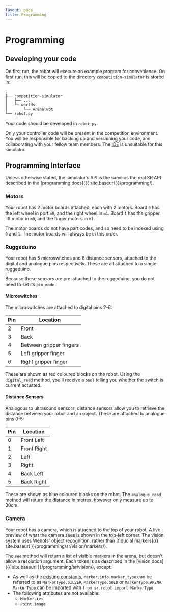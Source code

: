 ```yaml
---
layout: page
title: Programming
---
```


# Programming

## Developing your code

On first run, the robot will execute an example program for convenience. On first run, this will be copied to the directory `competition-simulator` is stored in:

```
.
├── competition-simulator
│   ├── ...
│   └─ worlds
│       └── Arena.wbt
└── robot.py
```

Your code should be developed in `robot.py`.


<div class="warning">
  Only your controller code will be present in the competition environment.
</div>

<div class="warning">
  You will be responsible for backing up and versioning your code, and collaborating with your fellow team members. The <a href="https://studentrobotics.org/ide/">IDE</a> is unsuitable for this simulator.
</div>

## Programming Interface

Unless otherwise stated, the simulator’s API is the same as the real SR API described in the [programming docs]({{ site.baseurl }}/programming/).

### Motors

Your robot has 2 motor boards attached, each with 2 motors. Board `0` has the left wheel in port `m0`, and the right wheel in `m1`. Board `1` has the gripper lift motor in `m0`, and the finger motors in `m1`.

The motor boards do not have part codes, and so need to be indexed using `0` and `1`. The motor boards will always be in this order.

### Ruggeduino

Your robot has 5 microswitches and 6 distance sensors, attached to the digital and analogue pins respectively. These are all attached to a single ruggeduino.

Because these sensors are pre-attached to the ruggeduino, you do not need to set its `pin_mode`.

#### Microswitches

The microswitches are attached to digital pins 2-6:

| Pin | Location |
|-----|----------|
|2|Front|
|3|Back|
|4|Between gripper fingers|
|5|Left gripper finger|
|6|Right gripper finger|

These are shown as red coloured blocks on the robot. Using the `digital_read`  method, you'll receive a `bool` telling you whether the switch is current actuated.

#### Distance Sensors

Analogous to ultrasound sensors, distance sensors allow you to retrieve the distance between your robot and an object. These are attached to analogue pins 0-5:

| Pin | Location |
|-----|----------|
|0|Front Left|
|1|Front Right|
|2|Left|
|3|Right|
|4|Back Left|
|5|Back Right|

These are shown as blue coloured blocks on the robot. The `analogue_read` method will return the distance in metres, however only measure up to 30cm.

### Camera

Your robot has a camera, which is attached to the top of your robot. A live preview of what the camera sees is shown in the top-left corner. The vision system uses Webots' object recognition, rather than [fiducial markers]({{ site.baseurl }}/programming/sr/vision/markers/).

The `see` method will return a list of visible markers in the arena, but doesn't allow a resolution argument. Each token is as described in the [vision docs]({{ site.baseurl }}/programming/sr/vision/), except:

- As well as the [existing constants](http://localhost:4000/docs/programming/sr/vision/#MarkerInfo), `Marker.info.marker_type` can be referred to as `MarkerType.SILVER`, `MarkerType.GOLD` or `MarkerType.ARENA`. `MarkerType` can be imported with `from sr.robot import MarkerType`
- The following attributes are not available:
  - `Marker.res`
  - `Point.image`
